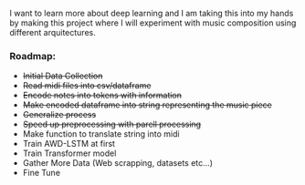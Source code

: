 I want to learn more about deep learning and I am taking this into my hands by making this project where I will experiment with music composition using different arquitectures.


### Roadmap:


  - ~~Initial Data Collection~~
  - ~~Read midi files into csv/dataframe~~
  - ~~Encode notes into tokens with information~~
  - ~~Make encoded dataframe into string representing the music piece~~
  - ~~Generalize process~~
  - ~~Speed up preprocessing with parell processing~~
  - Make function to translate string into midi
  - Train AWD-LSTM at first
  - Train Transformer model
  - Gather More Data (Web scrapping, datasets etc...)
  - Fine Tune
